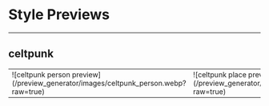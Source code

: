 # Style Previews
---

## celtpunk
<table>
  <tr>
    <td> ![celtpunk person preview](/preview_generator/images/celtpunk_person.webp?raw=true) </td>
    <td> ![celtpunk place preview](/preview_generator/images/celtpunk_place.webp?raw=true) </td>
    <td> ![celtpunk thing preview](/preview_generator/images/celtpunk_thing.webp?raw=true) </td>
  </tr>
</table>